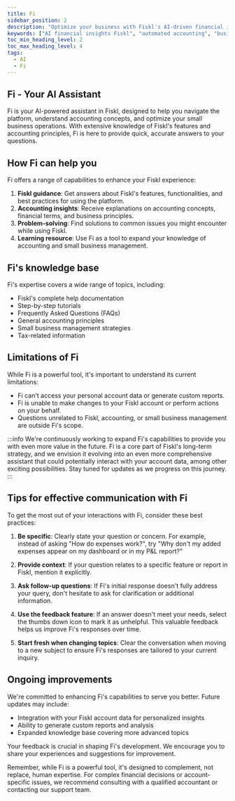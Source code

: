 ```yaml
---
title: Fi
sidebar_position: 2
description: "Optimize your business with Fiskl's AI-driven financial insights: Automate accounting processes for data-driven decision-making."
keywords: ["AI financial insights Fiskl", "automated accounting", "business optimization", "AI accounting software"]
toc_min_heading_level: 2
toc_max_heading_level: 4
tags:
  - AI
  - Fi
---
```


## Fi - Your AI Assistant

Fi is your AI-powered assistant in Fiskl, designed to help you navigate the platform, understand accounting concepts, and optimize your small business operations. With extensive knowledge of Fiskl's features and accounting principles, Fi is here to provide quick, accurate answers to your questions.

## How Fi can help you

Fi offers a range of capabilities to enhance your Fiskl experience:

1. **Fiskl guidance**: Get answers about Fiskl's features, functionalities, and best practices for using the platform.
2. **Accounting insights**: Receive explanations on accounting concepts, financial terms, and business principles.
3. **Problem-solving**: Find solutions to common issues you might encounter while using Fiskl.
4. **Learning resource**: Use Fi as a tool to expand your knowledge of accounting and small business management.

## Fi's knowledge base

Fi's expertise covers a wide range of topics, including:

- Fiskl's complete help documentation
- Step-by-step tutorials
- Frequently Asked Questions (FAQs)
- General accounting principles
- Small business management strategies
- Tax-related information

## Limitations of Fi

While Fi is a powerful tool, it's important to understand its current limitations:

- Fi can't access your personal account data or generate custom reports.
- Fi is unable to make changes to your Fiskl account or perform actions on your behalf.
- Questions unrelated to Fiskl, accounting, or small business management are outside Fi's scope.

:::info
We're continuously working to expand Fi's capabilities to provide you with even more value in the future. Fi is a core part of Fiskl's long-term strategy, and we envision it evolving into an even more comprehensive assistant that could potentially interact with your account data, among other exciting possibilities. Stay tuned for updates as we progress on this journey.
:::

## Tips for effective communication with Fi

To get the most out of your interactions with Fi, consider these best practices:

1. **Be specific**: Clearly state your question or concern. For example, instead of asking "How do expenses work?", try "Why don't my added expenses appear on my dashboard or in my P&L report?"

1. **Provide context**: If your question relates to a specific feature or report in Fiskl, mention it explicitly.

1. **Ask follow-up questions**: If Fi's initial response doesn't fully address your query, don't hesitate to ask for clarification or additional information.

1. **Use the feedback feature**: If an answer doesn't meet your needs, select the thumbs down icon to mark it as unhelpful. This valuable feedback helps us improve Fi's responses over time.

1. **Start fresh when changing topics**: Clear the conversation when moving to a new subject to ensure Fi's responses are tailored to your current inquiry.

## Ongoing improvements

We're committed to enhancing Fi's capabilities to serve you better. Future updates may include:

- Integration with your Fiskl account data for personalized insights
- Ability to generate custom reports and analysis
- Expanded knowledge base covering more advanced topics

Your feedback is crucial in shaping Fi's development. We encourage you to share your experiences and suggestions for improvement.

Remember, while Fi is a powerful tool, it's designed to complement, not replace, human expertise. For complex financial decisions or account-specific issues, we recommend consulting with a qualified accountant or contacting our support team.